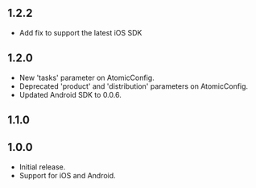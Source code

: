 ## 1.2.2

- Add fix to support the latest iOS SDK

## 1.2.0

- New 'tasks' parameter on AtomicConfig.
- Deprecated 'product' and 'distribution' parameters on AtomicConfig.
- Updated Android SDK to 0.0.6.

## 1.1.0

## 1.0.0

- Initial release.
- Support for iOS and Android.
